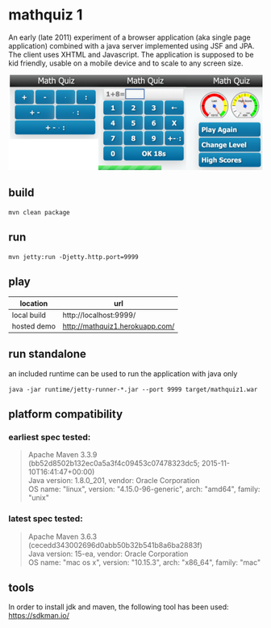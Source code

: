 # mathquiz 1

An early (late 2011) experiment of a browser application (aka single page
application) combined with a java server implemented using JSF and JPA. 
The client uses XHTML and Javascript. The application is supposed to be kid 
friendly, usable on a mobile device and to scale to any screen size.

![MathQuiz1 Game](src/main/resources/mathquiz1.png "Screenshots")

## build
```
mvn clean package
```

## run
```
mvn jetty:run -Djetty.http.port=9999
```

## play
| location     | url                              |
|--------------|----------------------------------|
| local build  | http://localhost:9999/           |
| hosted demo  | http://mathquiz1.herokuapp.com/  |

## run standalone
an included runtime can be used to run the application with java only   
```
java -jar runtime/jetty-runner-*.jar --port 9999 target/mathquiz1.war
```

## platform compatibility
### earliest spec tested:

> Apache Maven 3.3.9 (bb52d8502b132ec0a5a3f4c09453c07478323dc5; 2015-11-10T16:41:47+00:00)  
> Java version: 1.8.0_201, vendor: Oracle Corporation  
> OS name: "linux", version: "4.15.0-96-generic", arch: "amd64", family: "unix"  

### latest spec tested:

> Apache Maven 3.6.3 (cecedd343002696d0abb50b32b541b8a6ba2883f)  
> Java version: 15-ea, vendor: Oracle Corporation  
> OS name: "mac os x", version: "10.15.3", arch: "x86_64", family: "mac"  

## tools

In order to install jdk and maven, the following tool has been used:  
https://sdkman.io/
